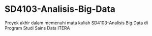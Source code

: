 # SD4103-Analisis-Big-Data
Proyek akhir dalam memenuhi mata kuliah SD4103-Analisis Big Data di Program Studi Sains Data ITERA
